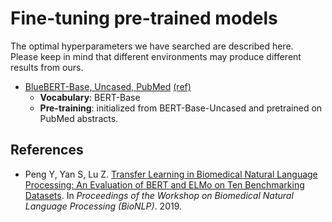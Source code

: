 
# Fine-tuning pre-trained models
The optimal hyperparameters we have searched are described here.  
Please keep in mind that different environments may produce different results from ours.

- [BlueBERT-Base, Uncased, PubMed](./BlueBERT-Base-Uncased_P) [(ref)](#bluebert)
  - **Vocabulary**: BERT-Base
  - **Pre-training**: initialized from BERT-Base-Uncased and pretrained on PubMed abstracts. 

## References
- <a id="bluebert"><a>Peng Y, Yan S, Lu Z. [Transfer Learning in Biomedical Natural Language Processing: An Evaluation of BERT and ELMo on Ten Benchmarking Datasets](https://arxiv.org/abs/1906.05474). In *Proceedings of the Workshop on Biomedical Natural Language Processing (BioNLP)*. 2019.
